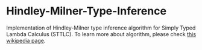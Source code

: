 # Hindley-Milner-Type-Inference
Implementation of Hindley-Milner type inference algorithm for Simply Typed Lambda Calculus (STTLC). To learn more about algorithm, please check [this wikipedia page](https://en.wikipedia.org/wiki/Hindley%E2%80%93Milner_type_system#An_inference_algorithm).
